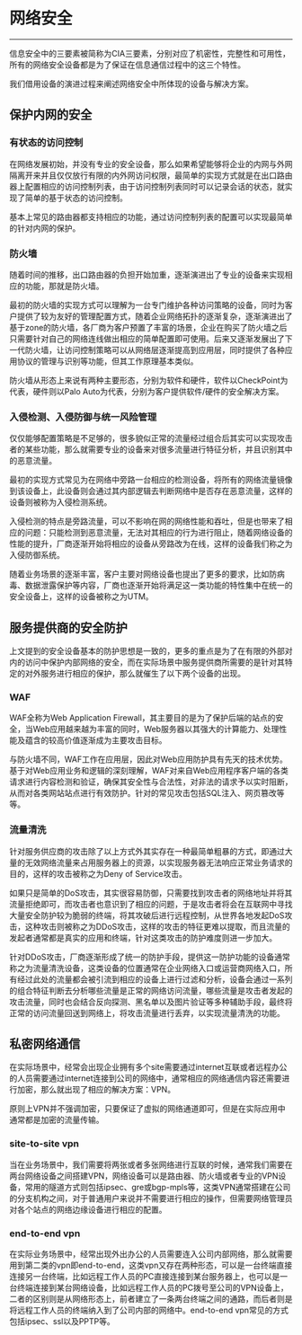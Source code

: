# 网络安全

---

信息安全中的三要素被简称为CIA三要素，分别对应了机密性，完整性和可用性，所有的网络安全设备都是为了保证在信息通信过程中的这三个特性。

我们借用设备的演进过程来阐述网络安全中所体现的设备与解决方案。

## 保护内网的安全

### 有状态的访问控制
在网络发展初始，并没有专业的安全设备，那么如果希望能够将企业的内网与外网隔离开来并且仅仅放行有限的内外网访问权限，最简单的实现方式就是在出口路由器上配置相应的访问控制列表，由于访问控制列表同时可以记录会话的状态，就实现了简单的基于状态的访问控制。

基本上常见的路由器都支持相应的功能，通过访问控制列表的配置可以实现最简单的针对内网的保护。

### 防火墙
随着时间的推移，出口路由器的负担开始加重，逐渐演进出了专业的设备来实现相应的功能，那就是防火墙。

最初的防火墙的实现方式可以理解为一台专门维护各种访问策略的设备，同时为客户提供了较为友好的管理配置方式，随着企业网络拓扑的逐渐复杂，逐渐演进出了基于zone的防火墙，各厂商为客户预置了丰富的场景，企业在购买了防火墙之后只需要针对自己的网络连线做出相应的简单配置即可使用。后来又逐渐发展出了下一代防火墙，让访问控制策略可以从网络层逐渐提高到应用层，同时提供了各种应用协议的管理与识别等功能，但其工作原理基本类似。

防火墙从形态上来说有两种主要形态，分别为软件和硬件，软件以CheckPoint为代表，硬件则以Palo Auto为代表，分别为客户提供软件/硬件的安全解决方案。

### 入侵检测、入侵防御与统一风险管理
仅仅能够配置策略是不足够的，很多貌似正常的流量经过组合后其实可以实现攻击者的某些功能，那么就需要专业的设备来对很多流量进行特征分析，并且识别其中的恶意流量。

最初的实现方式常见为在网络中旁路一台相应的检测设备，将所有的网络流量镜像到该设备上，此设备则会通过其内部逻辑去判断网络中是否存在恶意流量，这样的设备则被称为入侵检测系统。

入侵检测的特点是旁路流量，可以不影响在网的网络性能和吞吐，但是也带来了相应的问题：只能检测到恶意流量，无法对其相应的行为进行阻止，随着网络设备的性能的提升，厂商逐渐开始将相应的设备从旁路改为在线，这样的设备我们称之为入侵防御系统。

随着业务场景的逐渐丰富，客户主要对网络设备也提出了更多的要求，比如防病毒、数据泄露保护等内容，厂商也逐渐开始将满足这一类功能的特性集中在统一的安全设备上，这样的设备被称之为UTM。

## 服务提供商的安全防护
上文提到的安全设备基本的防护思想是一致的，更多的重点是为了在有限的外部对内的访问中保护内部网络的安全，而在实际场景中服务提供商所需要的是针对其特定的对外服务进行相应的保护，那么就催生了以下两个设备的出现。

### WAF
WAF全称为Web Application Firewall，其主要目的是为了保护后端的站点的安全，当Web应用越来越为丰富的同时，Web服务器以其强大的计算能力、处理性能及蕴含的较高价值逐渐成为主要攻击目标。

与防火墙不同，WAF工作在应用层，因此对Web应用防护具有先天的技术优势。基于对Web应用业务和逻辑的深刻理解，WAF对来自Web应用程序客户端的各类请求进行内容检测和验证，确保其安全性与合法性，对非法的请求予以实时阻断，从而对各类网站站点进行有效防护。针对的常见攻击包括SQL注入、网页篡改等等。

### 流量清洗
针对服务供应商的攻击除了以上方式外其实存在一种最简单粗暴的方式，即通过大量的无效网络流量来占用服务器上的资源，以实现服务器无法响应正常业务请求的目的，这样的攻击被称之为Deny of Service攻击。

如果只是简单的DoS攻击，其实很容易防御，只需要找到攻击者的网络地址并将其流量拒绝即可，而攻击者也意识到了相应的问题，于是攻击者将会在互联网中寻找大量安全防护较为脆弱的终端，将其攻破后进行远程控制，从世界各地发起DoS攻击，这种攻击则被称之为DDoS攻击，这样的攻击的特征更难以提取，而且流量的发起者通常都是真实的应用和终端，针对这类攻击的防护难度则进一步加大。

针对DDoS攻击，厂商逐渐形成了统一的防护手段，提供这一防护功能的设备通常称之为流量清洗设备，这类设备的位置通常在企业网络入口或运营商网络入口，所有经过此处的流量都会被引流到相应的设备上进行过滤和分析，设备会通过一系列的组合特征判断去分析哪些流量是正常的网络访问流量，哪些流量是攻击者发起的攻击流量，同时也会结合反向探测、黑名单以及图片验证等多种辅助手段，最终将正常的访问流量回送到网络上，将攻击流量进行丢弃，以实现流量清洗的功能。

## 私密网络通信

在实际场景中，经常会出现企业拥有多个site需要通过internet互联或者远程办公的人员需要通过internet连接到公司的网络中，通常相应的网络通信内容还需要进行加密，那么就出现了相应的解决方案：VPN。

原则上VPN并不强调加密，只要保证了虚拟的网络通道即可，但是在实际应用中通常都是加密的流量传输。

### site-to-site vpn

当在业务场景中，我们需要将两张或者多张网络进行互联的时候，通常我们需要在两台网络设备之间搭建VPN，网络设备可以是路由器、防火墙或者专业的VPN设备，常用的隧道方式则包括ipsec、gre或bgp-mpls等，这类VPN通常搭建在公司的分支机构之间，对于普通用户来说并不需要进行相应的操作，但需要网络管理员对各个站点的网络边缘设备进行相应的配置。

### end-to-end vpn

在实际业务场景中，经常出现外出办公的人员需要连入公司内部网络，那么就需要用到第二类的vpn即end-to-end，这类vpn又存在两种形态，可以是一台终端直接连接另一台终端，比如远程工作人员的PC直接连接到某台服务器上，也可以是一台终端连接到某台网络设备，比如远程工作人员的PC拨号至公司的VPN设备上，二者的区别则是从网络形态上，前者建立了一条两台终端之间的通路，而后者则是将远程工作人员的终端纳入到了公司内部的网络中。end-to-end vpn常见的方式包括ipsec、ssl以及PPTP等。
